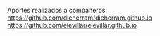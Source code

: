 Aportes realizados a compañeros:
https://github.com/dieherram/dieherram.github.io
https://github.com/elevillar/elevillar.github.io
